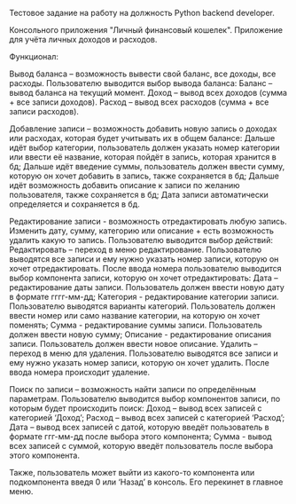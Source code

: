Тестовое задание на работу на должность Python backend developer.

Консольного приложения "Личный финансовый кошелек". Приложение для учёта личных доходов и расходов.

Функционал:

Вывод баланса – возможность вывести свой баланс, все доходы, все расходы. Пользователю выводится выбор вывода баланса:
Баланс – вывод баланса на текущий момент.
Доход – вывод всех доходов (сумма + все записи доходов).
Расход – вывод всех расходов (сумма + все записи расходов).

Добавление записи – возможность добавить новую запись о доходах или расходах, которая будет учитывать их в общем балансе:
Дальше идёт выбор категории, пользователь должен указать номер категории или ввести её название, которая пойдёт в запись, которая хранится в бд;
Дальше идёт введение суммы, пользователь должен ввести сумму, которую он хочет добавить в запись, также сохраняется в бд;
Дальше идёт возможность добавить описание к записи по желанию пользователя, также сохраняется в бд;
Дата записи автоматически определяется и сохраняется в бд.

Редактирование записи - возможность отредактировать любую запись. Изменить дату, сумму, категорию или описание + есть возможность удалить какую то запись. Пользователю выводится выбор действий:
Редактировать – переход в меню редактирование. Пользователю выводятся все записи и ему нужно указать номер записи, которую он хочет отредактировать. После ввода номера пользователю выводится выбор компонента записи, которую он хочет отредактировать:
Дата – редактирование даты записи. Пользователь должен ввести новую дату в формате гггг-мм-дд;
Категория - редактирование категории записи. Пользователю выводятся варианты категорий. Пользователь должен ввести номер или само название категории, на которую он хочет поменять;
Сумма - редактирование суммы записи. Пользователь должен ввести новую сумму;
Описание - редактирование описания записи. Пользователь должен ввести новое описание.
Удалить – переход в меню для удаления. Пользователю выводятся все записи и ему нужно указать номер записи, которую он хочет удалить. После ввода номера происходит удаление.

Поиск по записи – возможность найти записи по определённым параметрам. Пользователю выводится выбор компонентов записи, по которым будет происходить поиск:
Доход – вывод всех записей с категорией ‘Доход’;
Расход – вывод всех записей с категорией ‘Расход’;
Дата – вывод всех записей с датой, которую введёт пользователь в формате ггг-мм-дд после выбора этого компонента;
Сумма - вывод всех записей с суммой, которую введёт пользователь после выбора этого компонента.

Также, пользователь может выйти из какого-то компонента или подкомпонента введя 0 или ‘Назад’ в консоль. Его перекинет в главное меню.
